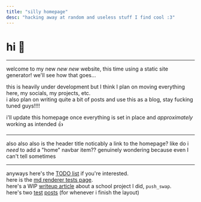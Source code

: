 ```yaml
---
title: "silly homepage"
desc: "hacking away at random and useless stuff I find cool :3"
---
```


# hi :wave:

---

welcome to my new *new* *new* website, this time using a static site generator! we'll see how that goes...

this is heavily under development but I think I plan on moving everything here, my socials, my projects, etc.  
i also plan on writing quite a bit of posts and use this as a blog, stay fucking tuned guys!!!!

i'll update this homepage once everything is set in place and *approximately* working as intended :+1:

---

also also also is the header title noticably a link to the homepage? like do i *need* to add a "home" navbar item?? genuinely wondering because even I can't tell sometimes

---


anyways here's the [TODO list](./TODO.md) if you're interested.  
here is the [md renderer tests page](./render-tests.md).  
here's a WIP [writeup article](/posts/push-swap.md) about a school project I did, `push_swap`.  
here's two [test](/posts/cool-first-post.md) [posts](/posts/my-second-post.md) (for whenever i finish the layout)